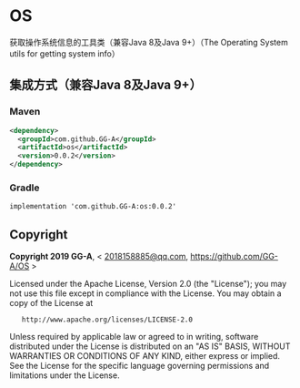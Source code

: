 # OS
获取操作系统信息的工具类（兼容Java 8及Java 9+）（The Operating System utils for getting system info）



## 集成方式（兼容Java 8及Java 9+）
### Maven
```xml
<dependency>
  <groupId>com.github.GG-A</groupId>
  <artifactId>os</artifactId>
  <version>0.0.2</version>
</dependency>
```

### Gradle
```
implementation 'com.github.GG-A:os:0.0.2'
```

## Copyright

   **Copyright 2019 GG-A**, < 2018158885@qq.com, https://github.com/GG-A/OS >
 
   Licensed under the Apache License, Version 2.0 (the "License");
   you may not use this file except in compliance with the License.
   You may obtain a copy of the License at

       http://www.apache.org/licenses/LICENSE-2.0

   Unless required by applicable law or agreed to in writing, software
   distributed under the License is distributed on an "AS IS" BASIS,
   WITHOUT WARRANTIES OR CONDITIONS OF ANY KIND, either express or implied.
   See the License for the specific language governing permissions and
   limitations under the License.




